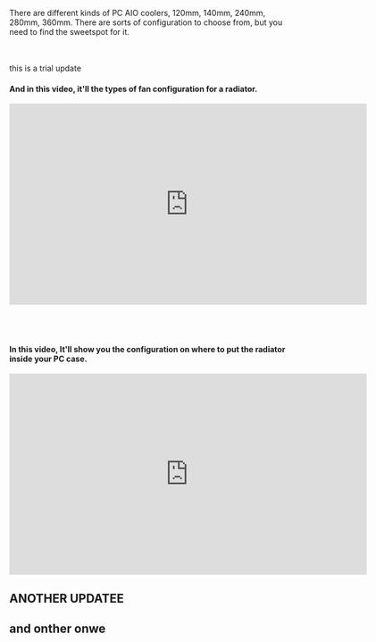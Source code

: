 There are different kinds of PC AIO coolers, 120mm, 140mm, 240mm, 280mm, 360mm. There are sorts of configuration to choose from, but you need to find the sweetspot for it.
<br/>
<br/>
<br/>


this is a trial update

#### And in this video, it'll the types of fan configuration for a radiator.

<iframe width="640" height="360" src="https://www.youtube.com/embed/QjYli6itP38" frameborder="0" allow="accelerometer; autoplay; encrypted-media; gyroscope; picture-in-picture" allowfullscreen></iframe>

<br/>
<br/>
<br/>
<br/>

#### In this video, It'll show you the configuration on where to put the radiator inside your PC case.

<iframe width="640" height="360" src="https://www.youtube.com/embed/xNAMxZgvves" frameborder="0" allow="accelerometer; autoplay; encrypted-media; gyroscope; picture-in-picture" allowfullscreen></iframe>

<br/>

## ANOTHER UPDATEE

## and onther onwe